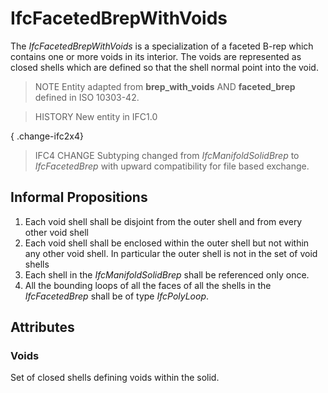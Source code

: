 # IfcFacetedBrepWithVoids

The _IfcFacetedBrepWithVoids_ is a specialization of a faceted B-rep which contains one or more voids in its interior. The voids are represented as closed shells which are defined so that the shell normal point into the void.

> NOTE  Entity adapted from **brep_with_voids** AND **faceted_brep** defined in ISO 10303-42.

> HISTORY  New entity in IFC1.0

{ .change-ifc2x4}
> IFC4 CHANGE  Subtyping changed from _IfcManifoldSolidBrep_ to _IfcFacetedBrep_ with upward compatibility for file based exchange.



## Informal Propositions

1. Each void shell shall be disjoint from the outer shell and from every other void shell
2. Each void shell shall be enclosed within the outer shell but not within any other void shell. In particular the outer shell is not in the set of void shells
3. Each shell in the _IfcManifoldSolidBrep_ shall be referenced only once.
4. All the bounding loops of all the faces of all the shells in the _IfcFacetedBrep_ shall be of type _IfcPolyLoop_.

## Attributes

### Voids
Set of closed shells defining voids within the solid.
